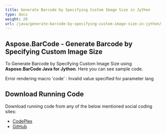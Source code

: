 ```yaml
---
title: Generate Barcode by Specifying Custom Image Size in Jython
type: docs
weight: 20
url: /java/generate-barcode-by-specifying-custom-image-size-in-jython/
---
```


## **Aspose.BarCode - Generate Barcode by Specifying Custom Image Size**
To Generate Barcode by Specifying Custom Image Size using **Aspose.BarCode Java for Jython**. Here you can see sample code.

Error rendering macro 'code' : Invalid value specified for parameter lang
## **Download Running Code**
Download running code from any of the below mentioned social coding sites:

- [CodePlex](https://asposebarcodejavajython.codeplex.com/releases/view/621083)
- [GitHub](https://github.com/aspose-barcode/Aspose.BarCode-for-Java/releases/tag/Aspose.Barcode_Java_for_Jython-v1.0)
